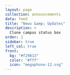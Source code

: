 ```yaml
---
layout: page
collection: announcements
data: feed
title: "News &amp; Updates"
description: >
  Clone campus status box
order: 2
sidebar: true
left_col: true
front:
  bg: "#f29813"
  color: "#fff"
  icon: "megaphone-12.svg"
---
```

